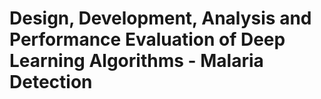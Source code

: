 # Design, Development, Analysis and Performance Evaluation of Deep Learning Algorithms - Malaria Detection
